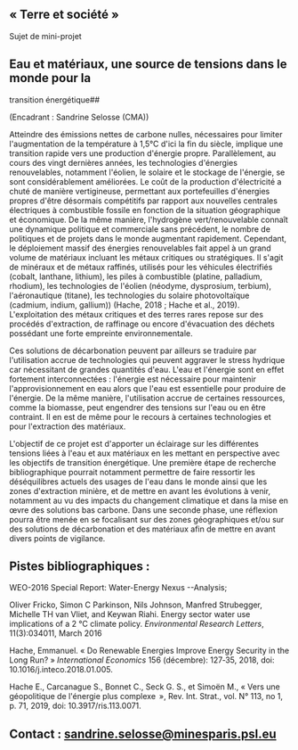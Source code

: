 ## « Terre et société »

Sujet de mini-projet

## Eau et matériaux, une source de tensions dans le monde pour la
transition énergétique## 

(Encadrant : Sandrine Selosse (CMA))

Atteindre des émissions nettes de carbone nulles, nécessaires pour
limiter l\'augmentation de la température à 1,5°C d\'ici la fin du
siècle, implique une transition rapide vers une production d\'énergie
propre. Parallèlement, au cours des vingt dernières années, les
technologies d\'énergies renouvelables, notamment l\'éolien, le solaire
et le stockage de l\'énergie, se sont considérablement améliorées. Le
coût de la production d\'électricité a chuté de manière vertigineuse,
permettant aux portefeuilles d\'énergies propres d\'être désormais
compétitifs par rapport aux nouvelles centrales électriques à
combustible fossile en fonction de la situation géographique et
économique. De la même manière, l\'hydrogène vert/renouvelable connaît
une dynamique politique et commerciale sans précédent, le nombre de
politiques et de projets dans le monde augmentant rapidement. Cependant,
le déploiement massif des énergies renouvelables fait appel à un grand
volume de matériaux incluant les métaux critiques ou stratégiques. Il
s'agit de minéraux et de métaux raffinés, utilisés pour les véhicules
électrifiés (cobalt, lanthane, lithium), les piles à combustible
(platine, palladium, rhodium), les technologies de l'éolien (néodyme,
dysprosium, terbium), l'aéronautique (titane), les technologies du
solaire photovoltaïque (cadmium, indium, gallium)) (Hache, 2018 ; Hache
et al., 2019). L'exploitation des métaux critiques et des terres rares
repose sur des procédés d'extraction, de raffinage ou encore
d'évacuation des déchets possédant une forte empreinte environnementale.

Ces solutions de décarbonation peuvent par ailleurs se traduire par
l\'utilisation accrue de technologies qui peuvent aggraver le stress
hydrique car nécessitant de grandes quantités d\'eau. L\'eau et
l\'énergie sont en effet fortement interconnectées : l\'énergie est
nécessaire pour maintenir l\'approvisionnement en eau alors que l\'eau
est essentielle pour produire de l\'énergie. De la même manière,
l\'utilisation accrue de certaines ressources, comme la biomasse, peut
engendrer des tensions sur l'eau ou en être contraint. Il en est de même
pour le recours à certaines technologies et pour l'extraction des
matériaux.

L'objectif de ce projet est d'apporter un éclairage sur les différentes
tensions liées à l'eau et aux matériaux en les mettant en perspective
avec les objectifs de transition énergétique. Une première étape de
recherche bibliographique pourrait notamment permettre de faire
ressortir les déséquilibres actuels des usages de l'eau dans le monde
ainsi que les zones d'extraction minière, et de mettre en avant les
évolutions à venir, notamment au vu des impacts du changement climatique
et dans la mise en œvre des solutions bas carbone. Dans une seconde
phase, une réflexion pourra être menée en se focalisant sur des zones
géographiques et/ou sur des solutions de décarbonation et des matériaux
afin de mettre en avant divers points de vigilance.

## Pistes bibliographiques :

WEO-2016 Special Report: Water-Energy Nexus --Analysis;

Oliver Fricko, Simon C Parkinson, Nils Johnson, Manfred Strubegger,
Michelle TH van Vliet, and Keywan Riahi. Energy sector water use
implications of a 2 °C climate policy. *Environmental Research Letters*,
11(3):034011, March 2016

Hache, Emmanuel. « Do Renewable Energies Improve Energy Security in the
Long Run? » *International Economics* 156 (décembre): 127‑35, 2018, doi:
10.1016/j.inteco.2018.01.005.

Hache E., Carcanague S., Bonnet C., Seck G. S., et Simoën M., « Vers une
géopolitique de l'énergie plus complexe  », Rev. Int. Strat., vol. N°
113, no 1, p. 71, 2019, doi: 10.3917/ris.113.0071.

## Contact : sandrine.selosse@minesparis.psl.eu
